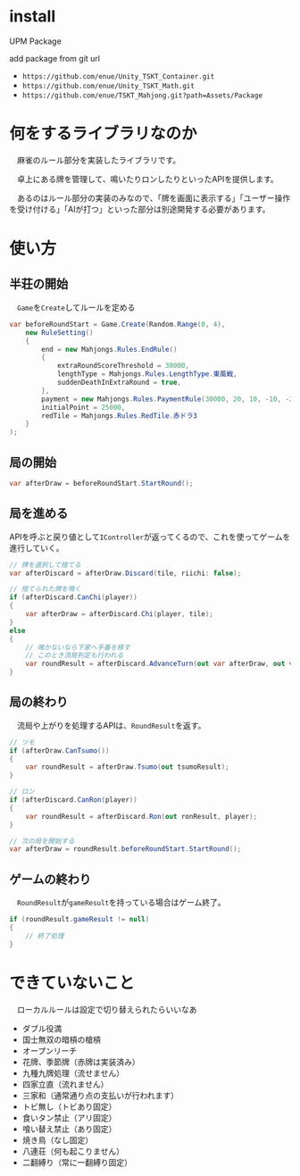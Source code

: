 # install

UPM Package

add package from git url

+ `https://github.com/enue/Unity_TSKT_Container.git`
+ `https://github.com/enue/Unity_TSKT_Math.git`
+ `https://github.com/enue/TSKT_Mahjong.git?path=Assets/Package`

# 何をするライブラリなのか

　麻雀のルール部分を実装したライブラリです。

　卓上にある牌を管理して、鳴いたりロンしたりといったAPIを提供します。

　あるのはルール部分の実装のみなので、「牌を画面に表示する」「ユーザー操作を受け付ける」「AIが打つ」といった部分は別途開発する必要があります。

# 使い方

## 半荘の開始

　`Game`を`Create`してルールを定める

```cs
var beforeRoundStart = Game.Create(Random.Range(0, 4),
    new RuleSetting()
    {
        end = new Mahjongs.Rules.EndRule()
        {
            extraRoundScoreThreshold = 30000,
            lengthType = Mahjongs.Rules.LengthType.東風戦,
            suddenDeathInExtraRound = true,
        },
        payment = new Mahjongs.Rules.PaymentRule(30000, 20, 10, -10, -20),
        initialPoint = 25000,
        redTile = Mahjongs.Rules.RedTile.赤ドラ3
    }
);
```

## 局の開始

```cs
var afterDraw = beforeRoundStart.StartRound();
```

## 局を進める
 APIを呼ぶと戻り値として`IController`が返ってくるので、これを使ってゲームを進行していく。

```cs
// 牌を選択して捨てる
var afterDiscard = afterDraw.Discard(tile, riichi: false);

// 捨てられた牌を鳴く
if (afterDiscard.CanChi(player))
{
    var afterDraw = afterDiscard.Chi(player, tile);
}
else
{
    // 鳴かないなら下家へ手番を移す
    // このとき流局判定も行われる
    var roundResult = afterDiscard.AdvanceTurn(out var afterDraw, out var finishRoundStates);
}
```

## 局の終わり

　流局や上がりを処理するAPIは、`RoundResult`を返す。

```cs
// ツモ
if (afterDraw.CanTsumo())
{
    var roundResult = afterDraw.Tsumo(out tsumoResult);
}
```

```cs
// ロン
if (afterDiscard.CanRon(player))
{
    var roundResult = afterDiscard.Ron(out ronResult, player);
}
```

```cs
// 次の局を開始する
var afterDraw = roundResult.beforeRoundStart.StartRound();
```

## ゲームの終わり

　`RoundResult`が`gameResult`を持っている場合はゲーム終了。

```cs
if (roundResult.gameResult != null)
{
    // 終了処理
}
```


# できていないこと

　ローカルルールは設定で切り替えられたらいいなあ

+ ダブル役満
+ 国士無双の暗槓の槍槓
+ オープンリーチ
+ 花牌、季節牌（赤牌は実装済み）
+ 九種九牌処理（流せません）
+ 四家立直（流れません）
+ 三家和（通常通り点の支払いが行われます）
+ トビ無し（トビあり固定）
+ 食いタン禁止（アリ固定）
+ 喰い替え禁止（あり固定）
+ 焼き鳥（なし固定）
+ 八連荘（何も起こりません）
+ 二翻縛り（常に一翻縛り固定）

